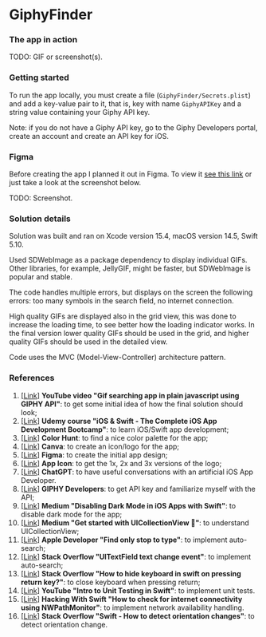 # GiphyFinder

### The app in action
TODO: GIF or screenshot(s).

### Getting started

To run the app locally, you must create a file (`GiphyFinder/Secrets.plist`) and add a
key-value pair to it, that is, key with name `GiphyAPIKey` and a string value containing
your Giphy API key.

Note: if you do not have a Giphy API key, go to the Giphy Developers portal, create an
account and create an API key for iOS.

### Figma
Before creating the app I planned it out in Figma. To view it [see this link](https://www.figma.com/design/6qbZBGtM3tsyMn0tQPS7VJ/GiphyFinder-by-Patricia)
or just take a look at the screenshot below.

TODO: Screenshot.

### Solution details
Solution was built and ran on Xcode version 15.4, macOS version 14.5, Swift 5.10.

Used SDWebImage as a package dependency to display individual GIFs. Other libraries, for
example, JellyGIF, might be faster, but SDWebImage is popular and stable.

The code handles multiple errors, but displays on the screen the following errors: too
many symbols in the search field, no internet connection.

High quality GIFs are displayed also in the grid view, this was done to increase the
loading time, to see better how the loading indicator works. In the final version lower
quality GIFs should be used in the grid, and higher quality GIFs should be used in the
detailed view.

Code uses the MVC (Model-View-Controller) architecture pattern.

### References
1. [[Link]](https://www.youtube.com/watch?v=x9Vy-wmtYic) **YouTube video "Gif searching app in plain javascript using GIPHY API"**: to get some initial idea of how the final solution should look;
2. [[Link]](https://www.udemy.com/course/ios-13-app-development-bootcamp/) **Udemy course "iOS & Swift - The Complete iOS App Development Bootcamp"**: to learn iOS/Swift app development;
3. [[Link]](https://colorhunt.co/palette/f9f5f6f8e8eefdcedff2bed1) **Color Hunt**: to find a nice color palette for the app;
4. [[Link]](https://www.canva.com/) **Canva**: to create an icon/logo for the app;
5. [[Link]](https://figma.com/) **Figma**: to create the initial app design;
6. [[Link]](https://www.appicon.co/) **App Icon**: to get the 1x, 2x and 3x versions of the logo;
7. [[Link]](https://chatgpt.com/) **ChatGPT**: to have useful conversations with an artificial iOS App Developer.
8. [[Link]](https://developers.giphy.com/) **GIPHY Developers**: to get API key and familiarize myself with the API;
9. [[Link]](https://vikramios.medium.com/disabling-dark-mode-in-ios-da0205344a1a) **Medium "Disabling Dark Mode in iOS Apps with Swift"**: to disable dark mode for the app;
10. [[Link]](https://iremkaraoglu.medium.com/get-started-with-uicollectionview-3e744b78ed7f) **Medium "Get started with UICollectionView 🍏"**: to understand UICollectionView;
11. [[Link]](https://developer.apple.com/forums/thread/16233) **Apple Developer "Find only stop to type"**: to implement auto-search;
12. [[Link]](https://stackoverflow.com/questions/7010547/uitextfield-text-change-event) **Stack Overflow "UITextField text change event"**: to implement auto-search;
13. [[Link]](https://stackoverflow.com/questions/24180954/how-to-hide-keyboard-in-swift-on-pressing-return-key) **Stack Overflow "How to hide keyboard in swift on pressing return key?"**: to close keyboard when pressing return;
14. [[Link]](https://www.youtube.com/watch?v=opkU2UuPk0A) **YouTube "Intro to Unit Testing in Swift"**: to implement unit tests.
15. [[Link]](https://www.hackingwithswift.com/example-code/networking/how-to-check-for-internet-connectivity-using-nwpathmonitor) **Hacking With Swift "How to check for internet connectivity using NWPathMonitor"**: to implement network availability handling.
16. [[Link]](https://stackoverflow.com/questions/38894031/swift-how-to-detect-orientation-changes) **Stack Overflow "Swift - How to detect orientation changes"**: to detect orientation change.
